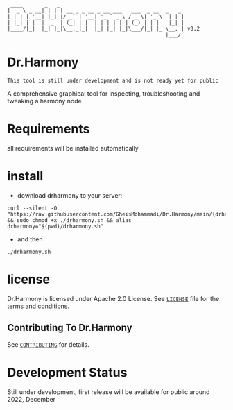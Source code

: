 ```
 ____       _   _                                        
|  _ \ _ __| | | | __ _ _ __ _ __ ___   ___  _ __  _   _ 
| | | | '__| |_| |/ _` | '__| '_ ` _ \ / _ \| '_ \| | | |
| |_| | |  |  _  | (_| | |  | | | | | | (_) | | | | |_| |
|____/|_|  |_| |_|\__,_|_|  |_| |_| |_|\___/|_| |_|\__, | v0.2
                                                   |___/ 
```
# Dr.Harmony
`
This tool is still under development and is not ready yet for public
`

A comprehensive graphical tool for inspecting, troubleshooting and tweaking a harmony node


# Requirements
all requirements will be installed automatically


# install
- download drharmony to your server:

```
curl --silent -O "https://raw.githubusercontent.com/GheisMohammadi/Dr.Harmony/main/{drharmony.sh,drharmony.v}" && sudo chmod +x ./drharmony.sh && alias drharmony="$(pwd)/drharmony.sh"
```

- and then

```
./drharmony.sh
```


# license
Dr.Harmony is licensed under Apache 2.0 License. See [`LICENSE`](https://www.apache.org/licenses/LICENSE-2.0) file for
the terms and conditions.


## Contributing To Dr.Harmony

See [`CONTRIBUTING`](CONTRIBUTING.md) for details.


# Development Status
Still under development, first release will be available for public around 2022, December